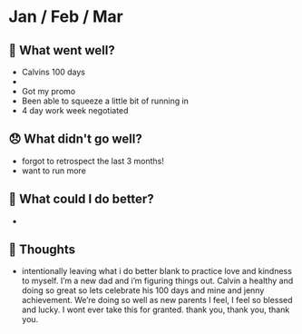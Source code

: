 # Jan / Feb / Mar

## 💪 What went well?

- Calvins 100 days
- 
- Got my promo
- Been able to squeeze a little bit of running in
- 4 day work week negotiated

## 😞 What didn't go well?

- forgot to retrospect the last 3 months!
- want to run more

## 🚀 What could I do better?

- 

## 🧠 Thoughts

- intentionally leaving what i do better blank to practice love and kindness to myself. I’m a new dad and i’m figuring things out. Calvin a healthy and doing so great so lets celebrate his 100 days and mine and jenny achievement. We’re doing so well as new parents I feel, I feel so blessed and lucky. I wont ever take this for granted. thank you, thank you, thank you.